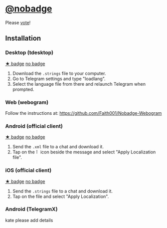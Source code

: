 # [@nobadge](https://t.me/nobadge)
Please [vote](https://translations.telegram.org/en/android/groups_and_channels/ChatAdmin)!


## Installation

### Desktop (tdesktop)
[★ badge](https://raw.githubusercontent.com/udf/nobadge/master/tdesktop/starbadge.strings)
[no badge](https://raw.githubusercontent.com/udf/nobadge/master/tdesktop/nobadge.strings)

1. Download the `.strings` file to your computer.
1. Go to Telegram settings and type "loadlang".
1. Select the language file from there and relaunch Telegram when prompted.


### Web (webogram)
Follow the instructions at: https://github.com/Faith001/Nobadge-Webogram


### Android (official client)
[★ badge](https://raw.githubusercontent.com/udf/nobadge/master/android-official/starbadge.xml)
[no badge](https://raw.githubusercontent.com/udf/nobadge/master/android-official/nobadge.xml)

1. Send the `.xml` file to a chat and download it.
2. Tap on the ⠇ icon beside the message and select "Apply Localization file".


### iOS (official client)
[★ badge](https://raw.githubusercontent.com/udf/nobadge/master/iOS/starbadge.strings)
[no badge](https://raw.githubusercontent.com/udf/nobadge/master/iOS/nobadge.strings)

1. Send the `.strings` file to a chat and download it.
1. Tap on the file and select "Apply Localization".


### Android (TelegramX)
kate please add details
